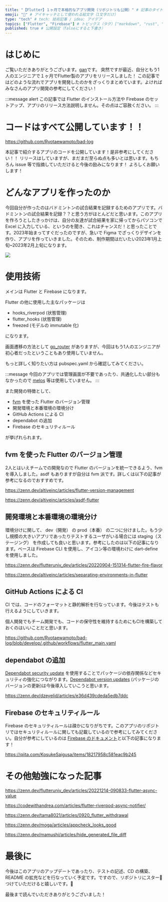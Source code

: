```yaml
---
title: "【Flutter】１ヶ月で本格的なアプリ開発（リポジトリも公開）" # 記事のタイトル
emoji: "🌟" # アイキャッチとして使われる絵文字（1文字だけ）
type: "tech" # tech: 技術記事 / idea: アイデア
topics: ["Flutter", "Firebase"] # トピックス（タグ）["markdown", "rust", "aws"]のように指定する
published: true # 公開設定（falseにすると下書き）
---
```


# はじめに

ご覧いただきありがとうございます。[gan](https://zenn.dev/ryota_iwamoto)です。
突然ですが最近、自分ともう1人のエンジニアで１ヶ月でFlutter製のアプリをリリースしました！
この記事ではどのような流れでアプリを開発したのかをざっくりまとめています。よければみなさんのアプリ開発の参考にしてください！

:::message alert
この記事では Flutter のインストール方法や Firebase のセットアップ、アプリのリリース方法説明しません。その点はご容赦ください。
:::

# コードはすべて公開しています！！

https://github.com/Ryotaewamoto/bad-log

本記事で紹介するアプリのコードを公開しています！是非参考にしてください！！
リリースはしていますが、まだまだ至らぬ点も多いとは思います。もちろん issue 等で指摘していただけると今後の励みになります！
よろしくお願いします！

# どんなアプリを作ったのか

今回自分が作ったのはバドミントンの試合結果を記録するためのアプリです。バドミントンの試合結果を記録？？と思う方がほとんどだと思います。このアプリを作ろうとしたきっかけは、自分の友達が試合結果を家に帰ってからパソコンで Excel に入力している、というのを聞き、これはチャンスだ！と思ったことです。2023年始まってすぐだったのですが、急いで Figma でざっくりデザインを作り、アプリを作っていきました。そのため、制作期間はだいたい2023年1月上旬~2023年2月上旬になります。

![](https://storage.googleapis.com/zenn-user-upload/dfbba3e8b848-20230304.png)

# 使用技術

メインは Flutter と Firebase になります。

Flutter の他に使用した主なパッケージは

- hooks_riverpod (状態管理)
- flutter_hooks (状態管理)
- freezed (モデルの immutable 化)

になります。

画面遷移の方法として [go_router](https://pub.dev/packages/go_router) がありますが、今回はもう1人のエンジニアが初心者だったということもあり使用していません。

もっと詳しく知りたい方は pubspec.yaml から確認してみてください。

:::message
今回のアプリでは管理画面が不要であったり、共通化したい部分もなかったので [melos](https://melos.invertase.dev/) 等は使用していません。
:::

また開発の特徴として、

- [fvm](https://fvm.app/) を使った Flutter のバージョン管理
- 開発環境と本番環境の環境分け
- GitHub Actions による CI
- dependabot の追加
- Firebase のセキュリティルール

が挙げれられます。

## fvm を使った Flutter のバージョン管理

2人とはいえチームでの開発なので Flutter のバージョンを統一できるよう、fvm を導入しました。asdf もありますが自分は fvm 派です。詳しくは以下の記事が参考になるのでおすすめです。

https://zenn.dev/altiveinc/articles/flutter-version-management

https://zenn.dev/altiveinc/articles/asdf-flutter

## 開発環境と本番環境の環境分け

環境分けに関して、 dev（開発） の prod（本番） の二つに分けました。もう少し規模の大きいアプリであったりテストするユーザがいる場合には staging（ステージング） を作成しても良いと思います。参考にしたのは以下の記事になります。ベースは Firebase CLI を使用し、アイコン等の環境わけに dart-define を使用しました。

https://zenn.dev/flutteruniv_dev/articles/20220904-151314-flutter-fire-flavor

https://zenn.dev/altiveinc/articles/separating-environments-in-flutter

## GitHub Actions による CI

CI では、コードのフォーマットと静的解析を行なっています。今後はテストも行えるようにしていきます。

個人開発でもチーム開発でも、コードの保守性を維持するためにもCIを構築しておくのはいいことだと思います。

https://github.com/Ryotaewamoto/bad-log/blob/develop/.github/workflows/flutter_main.yaml

## dependabot の追加

[Dependabot security update](https://docs.github.com/ja/code-security/dependabot/dependabot-security-updates/about-dependabot-security-updates) を使用することでパッケージの依存関係などセキュリティの強化につながります。[Dependabot version updates](https://docs.github.com/ja/code-security/dependabot/dependabot-version-updates/about-dependabot-version-updates) (パッケージのバージョンの更新)は今後導入していこうと思います。

https://zenn.dev/dzeyelid/articles/e36d439cdeda5edb7ddc

## Firebase のセキュリティルール

Firebase のセキュリティルールは疎かになりがちです。このアプリのリポジトリではセキュリティルールに関しても記載しているので参考にしてみてください。自分が参考にしているのは [Firebase のドキュメント](https://firebase.google.com/docs/rules/basics?hl=ja)と以下の記事になります！

https://qiita.com/KosukeSaigusa/items/18217958c581eac9b245

# その他勉強になった記事

https://zenn.dev/flutteruniv_dev/articles/20221214-090833-flutter-async-value

https://codewithandrea.com/articles/flutter-riverpod-async-notifier/

https://zenn.dev/tama8021/articles/0920_flutter_withdrawal

https://zenn.dev/moga/articles/appcheck_looks_good

https://zenn.dev/mamushi/articles/hide_generated_file_diff

# 最後に

今後はこのアプリのアップデートであったり、テストの記述、CD の構築、README の拡充などを行なっていく予定です。ですので、リポジトリにスター🌟つけていただけると嬉しいです。👀

最後まで読んでいただきありがとうございました！
